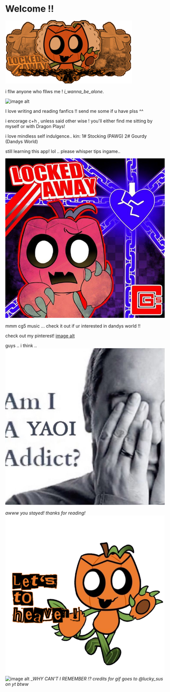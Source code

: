 # Welcome !!
![image alt](https://github.com/Americxne-101/Americxne-101/blob/d6b80edd3bedd9fe269b518a422c29e9c6fb759d/Untitled450_20251018165402.png)

 i fllw anyone who fllws me !
  _i_wanna_be_alone_.

   ![image alt](https://github.com/Americxne-101/Americxne-101/blob/2a4ac8774842ede9166ba91a394b144bb13b9bc7/d12bccebe5784f19b7a7fc106d367566.gif)


I love writing and reading fanfics !! send me some if u have plss ^^


 i encorage c+h , unless said other wise ! you'll either find me sitting by myself or with Dragon Plays!



i love mindless self indulgence..
 kin: 1# Stocking (PAWG)
      2# Gourdy (Dandys World)


still learning this app! lol ..
   please whisper tips ingame.. 

   
![image alt](https://github.com/Americxne-101/Americxne-101/blob/178722a310094c97e42cbd67ebfa6cfd7356c3df/66b246ea56a16dd68c19933a3d1a2570.jpg)

 mmm cg5 music ... check it out if ur interested in dandys world !! 

   check out my pinterest!
  [image alt](https://pin.it/6n62aM7YG)





guys .. i think ..
![image alt](https://github.com/Americxne-101/Americxne-101/blob/a70dd3696ca05049a2ec6de28592adc2d7a40e49/a7b39a453e31cc90bf52b2d9f1162ddd.jpg)

  *awww you stayed! thanks for reading!*
![image alt](https://github.com/Americxne-101/Americxne-101/blob/e757a008525de86e5bfbf23536d079d885d5e22c/Untitled451_20251018211707.png) ![image alt](https://github.com/Americxne-101/Americxne-101/blob/944fbeff5e0173f4b9bbc5e000ceaa0261f2d8fa/92ec0f6f4c7449eeab2519a8adf85b34.gif) _*WHY CAN'T I REMEMBER !?*
_credits for gif goes to @lucky_sus on yt btww_
